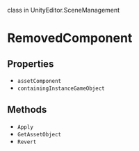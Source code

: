 class in UnityEditor.SceneManagement
# RemovedComponent

## Properties
- `assetComponent`
- `containingInstanceGameObject`
## Methods
- `Apply`
- `GetAssetObject`
- `Revert`
